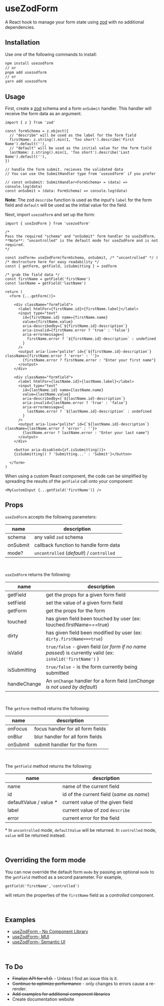 # useZodForm

A React hook to manage your form state using [zod](https://zod.dev) with no additional dependencies.

## Installation

Use one of the following commands to install:

```bash
npm install usezodform
// or
pnpm add usezodform
// or
yarn add usezodform
```

## Usage

First, create a [zod](https://zod.dev) schema and a form `onSubmit` handler. This handler will receive the form data as an argument.

```tsx
import { z } from 'zod'

const formSchema = z.object({
  // "describe" will be used as the label for the form field
  firstName: z.string().min(1, 'Too short').describe('First Name').default(''),
  // "default" will be used as the initial value for the form field
  lastName: z.string().min(1, 'Too short').describe('Last Name').default(''),
})

// handle the form submit. recieves the validated data
// You can use the SubmitHandler type from 'usezodform' if you prefer

// const onSubmit: SubmitHandler<FormSchema> = (data) => console.log(data)
const onSubmit = (data: FormSchema) => console.log(data)
```

**Note:** The zod `describe` function is used as the input's `label` for the form field and `default` will be used as the initial value for the field.

Next, import `usezodform` and set up the form:

```tsx
import { useZodForm } from 'usezodform'

/*
Pass the required "schema" and "onSubmit" form handler to useZodForm. **Note**: "uncontrolled" is the default mode for useZodForm and is not required.
*/

const zodform= useZodForm(formSchema, onSubmit, /* "uncontrolled" */ ) 
/* destructure here for easy readability */
const { getForm, getField, isSubmitting } = zodform

/* grab the field data */
const firstName = getField('firstName')
const lastName = getField('lastName')

return (
  <form {...getForm()}>

    <div className="formfield">
      <label htmlFor={firstName.id}>{firstName.label}</label>
      <input type="text" 
        id={firstName.id} name={firstName.name} 
        value={firstName.value}
        aria-describedby={`${firstName.id}-description`}
        aria-invalid={firstName.error ? 'true' : 'false'} 
        aria-errormessage={
          firstName.error ? `${firstName.id}-description` : undefined
        }
      />
      <output aria-live="polite" id={`${firstName.id}-description`} className={firstName.error ? 'error' : ''}>
        {firstName.error ? firstName.error : "Enter your first name"}
      </output>
    </div>

    <div className="formfield">
      <label htmlFor={lastName.id}>{lastName.label}</label>
      <input type="text" 
        id={lastName.id} name={lastName.name} 
        value={lastName.value}
        aria-describedby={`${lastName.id}-description`} 
        aria-invalid={lastName.error ? 'true' : 'false'}
        aria-errormessage={
          lastName.error ? `${lastName.id}-description` : undefined
        }
      />
      <output aria-live="polite" id={`${lastName.id}-description`} className={lastName.error ? 'error' : ''}>
        {lastName.error ? lastName.error : "Enter your last name"}
      </output>
    </div>

    <button aria-disabled={zf.isSubmitting()}>
    {isSubmitting() ? 'Submitting...' : 'Submit'}</button>
    
  </form>
)
```

When using a custom React component, the code can be simplified by spreading the results of the `getField` call onto your component:

```tsx
<MyCustomInput {...getField('firstName')} />
```

## Props

`useZodForm` accepts the following parameters:

| name     | description                                   |
| -------- | --------------------------------------------- |
| schema   | any valid `zod` schema                        |
| onSubmit | callback function to handle form data         |
| mode?    |  `uncontrolled` (_default_) / `controlled`        |

<br/>

`useZodForm` returns the following:

| name         | description                                                                                             |
| ------------ | ------------------------------------------------------------------------------------------------------- |
| getField     | get the props for a given form field                                                                    |
| setField     | set the value of a given form field                                                                     |
| getForm      | get the props for the form                                                                              |
| touched      | has given field been touched by user (ex: touched.firstName===true)                                     |
| dirty        | has given field been modified by user (ex: `dirty.firstName===true`)                                      |
| isValid      | `true/false` - given field (_or form if no name passed_) is currently valid (ex: `isValid('firstName')` ) |
| isSubmitting | `true/false` - is the form currently being submitted                                                    |
| handleChange | An `onChange` handler for a form field (_onChange is not used by default_)                              |

<br/>

The `getForm` method returns the following:

| name     | description                       |
| -------- | --------------------------------- |
| onFocus  | focus handler for all form fields |
| onBlur   | blur handler for all form fields  |
| onSubmit | submit handler for the form       |

<br/>

The `getField` method returns the following:

| name            | description                              |
| --------------- | ---------------------------------------- |
| name            | name of the current field                |
| id              | id of the current field (_same as name_) |
| defaultValue / value \* | current value of the given field         |
| label           | current value of zod `describe`          |
| error           | current error for the field              |

\* In `uncontrolled` mode, `defaultValue` will be returned. In `controlled` mode, `value` will be returned instead.

<br/>

## Overriding the form mode

You can now override the default form `mode` by passing an optional `mode` to the `getField` method as a second parameter. For example,

```tsx
getField('firstName','controlled')
```

will return the properties of the `firstName` field as a _controlled_ component.

<br/>

## Examples

- [useZodForm - No Component Library](https://codesandbox.io/s/testing-usezodform-hook-8ky97s?file=/src/App.tsx)
- [useZodForm- MUI](https://codesandbox.io/s/usezodform-with-mui-87gu0o?file=/src/App.tsx)
- [useZodForm- Semantic UI](https://codesandbox.io/s/usezodform-with-semantic-ui-pn5hjy?file=/src/App.tsx)

<br/>

## To Do

- <del>Finalize API for v1.0.</del> - Unless I find an issue this is it.
- <del>Continue to optimize performance</del> - only changes to errors cause a re-render.
- <del>Add examples for additional component libraries</del>
- Create documentation website
